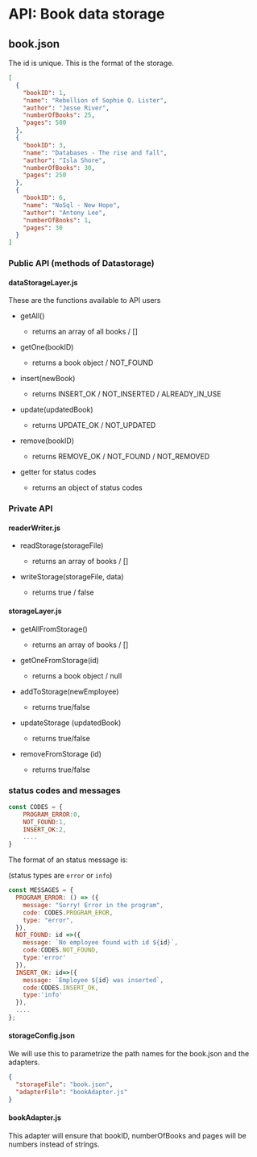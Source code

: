 # API: Book data storage

## book.json

The id is unique. This is the format of the storage.

```json
[
  {
    "bookID": 1,
    "name": "Rebellion of Sophie Q. Lister",
    "author": "Jesse River",
    "numberOfBooks": 25,
    "pages": 500
  },
  {
    "bookID": 3,
    "name": "Databases - The rise and fall",
    "author": "Isla Shore",
    "numberOfBooks": 30,
    "pages": 250
  },
  {
    "bookID": 6,
    "name": "NoSql - New Hope",
    "author": "Antony Lee",
    "numberOfBooks": 1,
    "pages": 30
  }
]
```

### Public API (methods of Datastorage)

#### dataStorageLayer.js

These are the functions available to API users

- getAll()

  - returns an array of all books / []

- getOne(bookID)

  - returns a book object / NOT_FOUND

- insert(newBook)

  - returns INSERT_OK / NOT_INSERTED / ALREADY_IN_USE

- update(updatedBook)

  - returns UPDATE_OK / NOT_UPDATED

- remove(bookID)

  - returns REMOVE_OK / NOT_FOUND / NOT_REMOVED

- getter for status codes
  - returns an object of status codes

### Private API

#### readerWriter.js

- readStorage(storageFile)

  - returns an array of books / []

- writeStorage(storageFile, data)
  - returns true / false

#### storageLayer.js

- getAllFromStorage()

  - returns an array of books / []

- getOneFromStorage(id)

  - returns a book object / null

- addToStorage(newEmployee)

  - returns true/false

- updateStorage (updatedBook)

  - returns true/false

- removeFromStorage (id)
  - returns true/false

### status codes and messages

```js
const CODES = {
    PROGRAM_ERROR:0,
    NOT_FOUND:1,
    INSERT_OK:2,
    ....
}
```

The format of an status message is:

(status types are `error` or `info`)

```js
const MESSAGES = {
  PROGRAM_ERROR: () => ({
    message: "Sorry! Error in the program",
    code: CODES.PROGRAM_EROR,
    type: "error",
  }),
  NOT_FOUND: id =>({
    message: `No employee found with id ${id}`,
    code:CODES.NOT_FOUND,
    type:'error'
  }),
  INSERT_OK: id=>({
    message: `Employee ${id} was inserted`,
    code:CODES.INSERT_OK,
    type:'info'
  }),
  ....
};
```

#### storageConfig.json

We will use this to parametrize the path names for the book.json and the adapters.

```json
{
  "storageFile": "book.json",
  "adapterFile": "bookAdapter.js"
}
```

#### bookAdapter.js

This adapter will ensure that bookID, numberOfBooks and pages will be numbers instead of strings.
